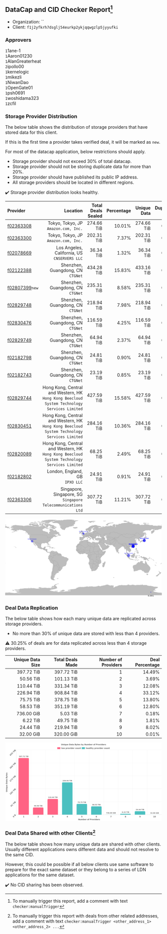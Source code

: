## DataCap and CID Checker Report[^1]
 - Organization: ``
 - Client: `f1j2yfkrh7dsglj54eurkp2ykjqqwgzlp5jyyufki`
### Approvers
`1`1ane-1<br/>`1`Aaron01230<br/>`1`AlanGreaterheat<br/>`2`ipollo00<br/>`1`kernelogic<br/>`1`mikezli<br/>`1`NiwanDao<br/>`1`OpenGate01<br/>`1`psh0691<br/>`1`woshidama323<br/>`1`zcfil


### Storage Provider Distribution
The below table shows the distribution of storage providers that have stored data for this client.

If this is the first time a provider takes verified deal, it will be marked as `new`.

For most of the datacap application, below restrictions should apply.
 - Storage provider should not exceed 30% of total datacap.
 - Storage provider should not be storing duplicate data for more than 20%.
 - Storage provider should have published its public IP address.
 - All storage providers should be located in different regions.

✔️ Storage provider distribution looks healthy.

| Provider                                                    |                                                                                       Location | Total Deals Sealed | Percentage | Unique Data | Duplicate Deals |
| :---------------------------------------------------------- | ---------------------------------------------------------------------------------------------: | -----------------: | ---------: | ----------: | --------------: |
| [f02363308](https://filfox.info/en/address/f02363308)       |                                                        Tokyo, Tokyo, JP<br/>`Amazon.com, Inc.` |         274.66 TiB |     10.01% |  274.66 TiB |           0.00% |
| [f02363300](https://filfox.info/en/address/f02363300)       |                                                        Tokyo, Tokyo, JP<br/>`Amazon.com, Inc.` |         202.31 TiB |      7.37% |  202.31 TiB |           0.00% |
| [f02078669](https://filfox.info/en/address/f02078669)       |                                                Los Angeles, California, US<br/>`CNSERVERS LLC` |          36.34 TiB |      1.32% |   36.34 TiB |           0.00% |
| [f02122388](https://filfox.info/en/address/f02122388)       |                                                           Shenzhen, Guangdong, CN<br/>`CTGNet` |         434.28 TiB |     15.83% |  433.16 TiB |           0.26% |
| [f02807399](https://filfox.info/en/address/f02807399)`new`  |                                                           Shenzhen, Guangdong, CN<br/>`CTGNet` |         235.31 TiB |      8.58% |  235.31 TiB |           0.00% |
| [f02829748](https://filfox.info/en/address/f02829748)       |                                                           Shenzhen, Guangdong, CN<br/>`CTGNet` |         218.94 TiB |      7.98% |  218.94 TiB |           0.00% |
| [f02830476](https://filfox.info/en/address/f02830476)       |                                                           Shenzhen, Guangdong, CN<br/>`CTGNet` |         116.59 TiB |      4.25% |  116.59 TiB |           0.00% |
| [f02829749](https://filfox.info/en/address/f02829749)       |                                                           Shenzhen, Guangdong, CN<br/>`CTGNet` |          64.94 TiB |      2.37% |   64.94 TiB |           0.00% |
| [f02182798](https://filfox.info/en/address/f02182798)       |                                                           Shenzhen, Guangdong, CN<br/>`CTGNet` |          24.81 TiB |      0.90% |   24.81 TiB |           0.00% |
| [f02182743](https://filfox.info/en/address/f02182743)       |                                                           Shenzhen, Guangdong, CN<br/>`CTGNet` |          23.19 TiB |      0.85% |   23.19 TiB |           0.00% |
| [f02829744](https://filfox.info/en/address/f02829744)       | Hong Kong, Central and Western, HK<br/>`Hong Kong Beecloud System Technology Services Limited` |         427.59 TiB |     15.58% |  427.59 TiB |           0.00% |
| [f02830451](https://filfox.info/en/address/f02830451)       | Hong Kong, Central and Western, HK<br/>`Hong Kong Beecloud System Technology Services Limited` |         284.16 TiB |     10.36% |  284.16 TiB |           0.00% |
| [f02820089](https://filfox.info/en/address/f02820089)       | Hong Kong, Central and Western, HK<br/>`Hong Kong Beecloud System Technology Services Limited` |          68.25 TiB |      2.49% |   68.25 TiB |           0.00% |
| [f02182802](https://filfox.info/en/address/f02182802)       |                                                             London, England, GB<br/>`IPXO LLC` |          24.91 TiB |      0.91% |   24.91 TiB |           0.00% |
| [f02363306](https://filfox.info/en/address/f02363306)       |                                Singapore, Singapore, SG<br/>`Singapore Telecommunications Ltd` |         307.72 TiB |     11.21% |  307.72 TiB |           0.00% |

<img src="https://raw.githubusercontent.com/data-preservation-programs/filplus-checker-assets/main/filecoin-project/filecoin-plus-large-datasets/issues/1198/1700794956774.png"/>

### Deal Data Replication
The below table shows how each many unique data are replicated across storage providers.

- No more than 30% of unique data are stored with less than 4 providers.

⚠️ 30.25% of deals are for data replicated across less than 4 storage providers.

| Unique Data Size | Total Deals Made | Number of Providers | Deal Percentage |
| ---------------: | ---------------: | ------------------: | --------------: |
|       397.72 TiB |       397.72 TiB |                   1 |          14.49% |
|        50.56 TiB |       101.13 TiB |                   2 |           3.69% |
|       110.44 TiB |       331.34 TiB |                   3 |          12.08% |
|       226.94 TiB |       908.84 TiB |                   4 |          33.12% |
|        75.75 TiB |       378.75 TiB |                   5 |          13.80% |
|        58.53 TiB |       351.19 TiB |                   6 |          12.80% |
|       736.00 GiB |         5.03 TiB |                   7 |           0.18% |
|         6.22 TiB |        49.75 TiB |                   8 |           1.81% |
|        24.44 TiB |       219.94 TiB |                   9 |           8.02% |
|        32.00 GiB |       320.00 GiB |                  10 |           0.01% |

<img src="https://raw.githubusercontent.com/data-preservation-programs/filplus-checker-assets/main/filecoin-project/filecoin-plus-large-datasets/issues/1198/1700794957499.png"/>

### Deal Data Shared with other Clients[^3]
The below table shows how many unique data are shared with other clients.
Usually different applications owns different data and should not resolve to the same CID.

However, this could be possible if all below clients use same software to prepare for the exact same dataset or they belong to a series of LDN applications for the same dataset.

✔️ No CID sharing has been observed.

[^1]: To manually trigger this report, add a comment with text `checker:manualTrigger`

[^2]: Deals from those addresses are combined into this report as they are specified with `checker:manualTrigger`

[^3]: To manually trigger this report with deals from other related addresses, add a comment with text `checker:manualTrigger <other_address_1> <other_address_2> ...`

